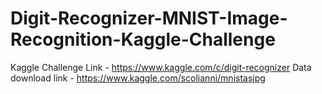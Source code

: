 # Digit-Recognizer-MNIST-Image-Recognition-Kaggle-Challenge

Kaggle Challenge Link - https://www.kaggle.com/c/digit-recognizer
Data download link - https://www.kaggle.com/scolianni/mnistasjpg
